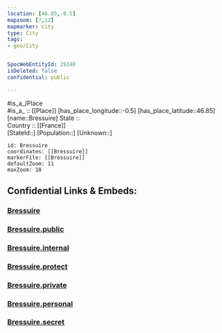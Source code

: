 ```yaml
---
location: [46.85,-0.5] 
mapzoom: [7,12] 
mapmarker: city 
type: City
tags:
- geo/City


SpocWebEntityId: 29340
isDeleted: false
confidential: public

---
```

#is_a_/Place  
#is_a_ :: [[Place]] 
[has_place_longitude::-0.5] 
[has_place_latitude::46.85] 
[name::Bressuire] 
State ::  
Country :: [[France]]  
[StateId::] 
[Population::] 
[Unknown::] 


```leaflet
id: Bressuire
coordinates: [[Bressuire]] 
markerFile: [[Bressuire]] 
defaultZoom: 11 
maxZoom: 18
```


## Confidential Links & Embeds: 

### [Bressuire](/_Standards/Earth/Continent/Europe/Europe~West/France/regions~France/Nouvelle-Aquitaine/departments~Aquitaine/Deux-Sèvres/communes~Deux-Sèvres/Bressuire/cities~Bressuire/Bressuire.md) 

### [Bressuire.public](/_public/Earth/Continent/Europe/Europe~West/France/regions~France/Nouvelle-Aquitaine/departments~Aquitaine/Deux-Sèvres/communes~Deux-Sèvres/Bressuire/cities~Bressuire/Bressuire.public.md) 

### [Bressuire.internal](/_internal/Earth/Continent/Europe/Europe~West/France/regions~France/Nouvelle-Aquitaine/departments~Aquitaine/Deux-Sèvres/communes~Deux-Sèvres/Bressuire/cities~Bressuire/Bressuire.internal.md) 

### [Bressuire.protect](/_protect/Earth/Continent/Europe/Europe~West/France/regions~France/Nouvelle-Aquitaine/departments~Aquitaine/Deux-Sèvres/communes~Deux-Sèvres/Bressuire/cities~Bressuire/Bressuire.protect.md) 

### [Bressuire.private](/_private/Earth/Continent/Europe/Europe~West/France/regions~France/Nouvelle-Aquitaine/departments~Aquitaine/Deux-Sèvres/communes~Deux-Sèvres/Bressuire/cities~Bressuire/Bressuire.private.md) 

### [Bressuire.personal](/_personal/Earth/Continent/Europe/Europe~West/France/regions~France/Nouvelle-Aquitaine/departments~Aquitaine/Deux-Sèvres/communes~Deux-Sèvres/Bressuire/cities~Bressuire/Bressuire.personal.md) 

### [Bressuire.secret](/_secret/Earth/Continent/Europe/Europe~West/France/regions~France/Nouvelle-Aquitaine/departments~Aquitaine/Deux-Sèvres/communes~Deux-Sèvres/Bressuire/cities~Bressuire/Bressuire.secret.md)

